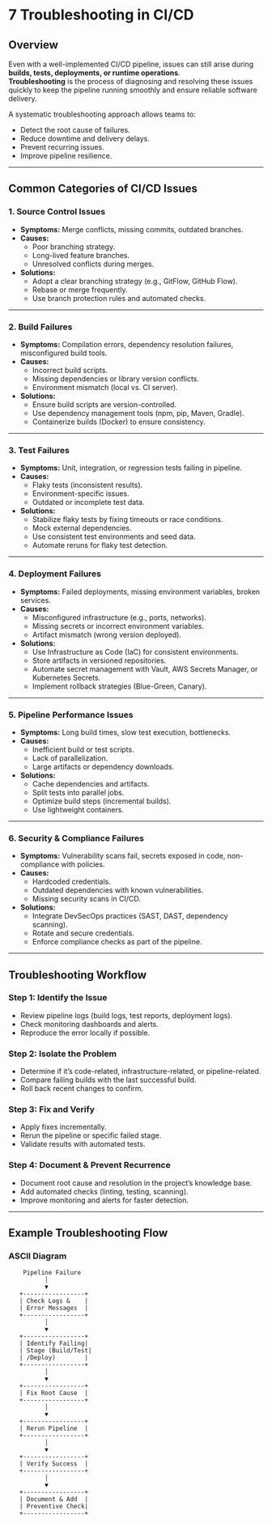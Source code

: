 # 7 Troubleshooting in CI/CD

## Overview

Even with a well-implemented CI/CD pipeline, issues can still arise during **builds, tests, deployments, or runtime operations**.  
**Troubleshooting** is the process of diagnosing and resolving these issues quickly to keep the pipeline running smoothly and ensure reliable software delivery.

A systematic troubleshooting approach allows teams to:
- Detect the root cause of failures.
- Reduce downtime and delivery delays.
- Prevent recurring issues.
- Improve pipeline resilience.

---

## Common Categories of CI/CD Issues

### 1. **Source Control Issues**
- **Symptoms:** Merge conflicts, missing commits, outdated branches.  
- **Causes:**
  - Poor branching strategy.
  - Long-lived feature branches.
  - Unresolved conflicts during merges.
- **Solutions:**
  - Adopt a clear branching strategy (e.g., GitFlow, GitHub Flow).
  - Rebase or merge frequently.
  - Use branch protection rules and automated checks.

---

### 2. **Build Failures**
- **Symptoms:** Compilation errors, dependency resolution failures, misconfigured build tools.  
- **Causes:**
  - Incorrect build scripts.
  - Missing dependencies or library version conflicts.
  - Environment mismatch (local vs. CI server).
- **Solutions:**
  - Ensure build scripts are version-controlled.
  - Use dependency management tools (npm, pip, Maven, Gradle).
  - Containerize builds (Docker) to ensure consistency.

---

### 3. **Test Failures**
- **Symptoms:** Unit, integration, or regression tests failing in pipeline.  
- **Causes:**
  - Flaky tests (inconsistent results).
  - Environment-specific issues.
  - Outdated or incomplete test data.
- **Solutions:**
  - Stabilize flaky tests by fixing timeouts or race conditions.
  - Mock external dependencies.
  - Use consistent test environments and seed data.
  - Automate reruns for flaky test detection.

---

### 4. **Deployment Failures**
- **Symptoms:** Failed deployments, missing environment variables, broken services.  
- **Causes:**
  - Misconfigured infrastructure (e.g., ports, networks).
  - Missing secrets or incorrect environment variables.
  - Artifact mismatch (wrong version deployed).
- **Solutions:**
  - Use Infrastructure as Code (IaC) for consistent environments.
  - Store artifacts in versioned repositories.
  - Automate secret management with Vault, AWS Secrets Manager, or Kubernetes Secrets.
  - Implement rollback strategies (Blue-Green, Canary).

---

### 5. **Pipeline Performance Issues**
- **Symptoms:** Long build times, slow test execution, bottlenecks.  
- **Causes:**
  - Inefficient build or test scripts.
  - Lack of parallelization.
  - Large artifacts or dependency downloads.
- **Solutions:**
  - Cache dependencies and artifacts.
  - Split tests into parallel jobs.
  - Optimize build steps (incremental builds).
  - Use lightweight containers.

---

### 6. **Security & Compliance Failures**
- **Symptoms:** Vulnerability scans fail, secrets exposed in code, non-compliance with policies.  
- **Causes:**
  - Hardcoded credentials.
  - Outdated dependencies with known vulnerabilities.
  - Missing security scans in CI/CD.
- **Solutions:**
  - Integrate DevSecOps practices (SAST, DAST, dependency scanning).
  - Rotate and secure credentials.
  - Enforce compliance checks as part of the pipeline.

---

## Troubleshooting Workflow

### Step 1: **Identify the Issue**
- Review pipeline logs (build logs, test reports, deployment logs).  
- Check monitoring dashboards and alerts.  
- Reproduce the error locally if possible.  

### Step 2: **Isolate the Problem**
- Determine if it’s code-related, infrastructure-related, or pipeline-related.  
- Compare failing builds with the last successful build.  
- Roll back recent changes to confirm.  

### Step 3: **Fix and Verify**
- Apply fixes incrementally.  
- Rerun the pipeline or specific failed stage.  
- Validate results with automated tests.  

### Step 4: **Document & Prevent Recurrence**
- Document root cause and resolution in the project’s knowledge base.  
- Add automated checks (linting, testing, scanning).  
- Improve monitoring and alerts for faster detection.  

---

## Example Troubleshooting Flow

### ASCII Diagram
```text
    Pipeline Failure
          │
          ▼
   +-----------------+
   | Check Logs &    |
   | Error Messages  |
   +-----------------+
          │
          ▼
   +-----------------+
   | Identify Failing|
   | Stage (Build/Test|
   | /Deploy)        |
   +-----------------+
          │
          ▼
   +-----------------+
   | Fix Root Cause  |
   +-----------------+
          │
          ▼
   +-----------------+
   | Rerun Pipeline  |
   +-----------------+
          │
          ▼
   +-----------------+
   | Verify Success  |
   +-----------------+
          │
          ▼
   +-----------------+
   | Document & Add  |
   | Preventive Check|
   +-----------------+
